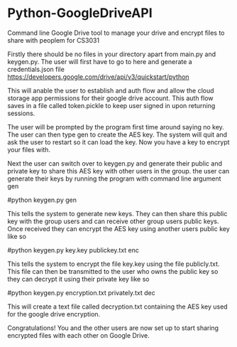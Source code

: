 # Python-GoogleDriveAPI
Command line Google Drive tool to manage your drive and encrypt files to share with peoplem for CS3031

Firstly there should be no files in your directory apart from main.py and keygen.py. The user will first have to go to here and generate a credentials.json file 
https://developers.google.com/drive/api/v3/quickstart/python

This will anable the user to establish and auth flow and allow the cloud storage app permissions for their google drive account. This auth flow saves in a file called token.pickle to keep user signed in upon returning sessions. 

The user will be prompted by the program first time around saying no key. The user can then type gen to create the AES key. The system will quit and ask the user to restart so it can load the key. Now you have a key to encrypt your files with. 

Next the user can switch over to keygen.py and generate their public and private key to share this AES key with other users in the group. the user can generate their keys by running the program with command line argument gen

#python keygen.py gen

This tells the system to generate new keys. They can then share this public key with the group users and  can receive other group users public keys. Once received they can encrypt the AES key using another users public key like so

#python keygen.py key.key publickey.txt enc

This tells the system to encrypt the file key.key using the file publicly.txt. This file can then be transmitted to the user who owns the public key so they can decrypt it using their private key like so

#python keygen.py encryption.txt privately.txt dec

This will create a text file called decryption.txt containing the AES key used for the google drive encryption. 

Congratulations! You and the other users are now set up to start sharing encrypted files with each other on Google Drive.
